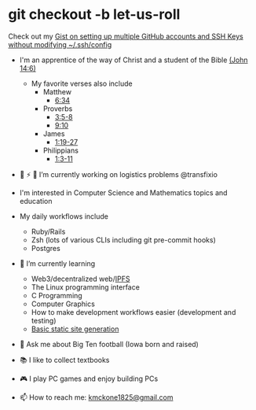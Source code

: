 # git checkout -b let-us-roll

<!--
**krmckone/krmckone** is a ✨ _special_ ✨ repository because its `README.md` (this file) appears on your GitHub profile.
-->

Check out my [Gist on setting up multiple GitHub accounts and SSH Keys without modifying ~/.ssh/config](https://gist.github.com/krmckone/6f9429b97fe9735a2ab43b3b31049944)

- I'm an apprentice of the way of Christ and a student of the Bible [(John 14:6)](https://www.biblegateway.com/passage/?search=John%2014%3A6&version=ESV)
   * My favorite verses also include
      * Matthew
          - [6:34](https://www.biblegateway.com/passage/?search=matthew+6%3A34&version=ESV)
      * Proverbs
          - [3:5-8](https://www.biblegateway.com/passage/?search=proverbs+3%3A5-8&version=ESV)
          - [9:10](https://www.biblegateway.com/passage/?search=proverbs+9%3A10&version=ESV)
      * James
          - [1:19-27](https://www.biblegateway.com/passage/?search=james+1%3A19-27&version=ESV)
      * Philippians 
          - [1:3-11](https://www.biblegateway.com/passage/?search=phillipians+1%3A3-11&version=ESV)

- 🔭 ⚡ 🚚 I’m currently working on logistics problems @transfixio
- I'm interested in Computer Science and Mathematics topics and education
- My daily workflows include
    * Ruby/Rails
    * Zsh (lots of various CLIs including git pre-commit hooks)
    * Postgres
- 🌱 I’m currently learning
  * Web3/decentralized web/[IPFS](https://ipfs.io)
  * The Linux programming interface
  * C Programming
  * Computer Graphics
  * How to make development workflows easier (development and testing)
  * [Basic static site generation](https://github.com/krmckone/lk-site)
- 💬 Ask me about Big Ten football (Iowa born and raised)
- 📚 I like to collect textbooks
- 🎮 I play PC games and enjoy building PCs
- 📫 How to reach me: kmckone1825@gmail.com

